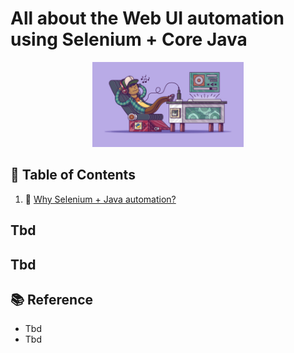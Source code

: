 # All about the Web UI automation using Selenium + Core Java

<div align="center">
  <img title="readme-cover" alt="" src="./docs/images/readme-cover.jpeg" width=48%>
</div>

## 📖 Table of Contents

1. 🤔 [Why Selenium + Java automation?](./docs/1.md)

## Tbd

## Tbd

## 📚 Reference

- Tbd
- Tbd

